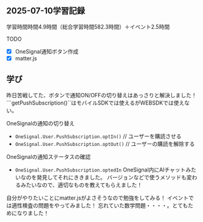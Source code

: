 ## 2025-07-10学習記録
学習時間時間4.9時間（総合学習時間582.3時間）＋イベント2.5時間

TODO
- [x] OneSignal通知ボタン作成
- [x] matter.js

## 学び
昨日苦戦してた、ボタンで通知ON/OFFの切り替えはあっさりと解決しました！
```getPushSubscription()``はモバイルSDKでは使えるがWEBSDKでは使えない。 

OneSignalの通知の切り替え  
- `OneSignal.User.PushSubscription.optIn()` // ユーザーを購読させる
- `OneSignal.User.PushSubscription.optOut()` // ユーザーの購読を解除する 
  
OneSignalの通知ステータスの確認  
- ```OneSignal.User.PushSubscription.optedIn```
OneSignal内にAIチャットみたいなのを発見してそれにききました。
バージョンなどで使うメソッドも変わるみたいなので、適切なものを教えてもらえました！

自分がやりたいことにmatter.jsがよさそうなので勉強をしてみる！
イベントでは適性検査の問題をやってみました！
忘れていた数学問題・・・・。とてもためになりました！